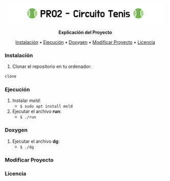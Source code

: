 <div style="text-align:center">

![Imagen Titulo](img/banner.png)

**Explicación del Proyecto**

[Instalación](#instalacion) • [Ejecución](#ejecucion) • [Doxygen](#doxygen) • [Modificar Proyecto](#modificar) • [Licencia](#licencia)
</div>

<a id="instalacion"></a>

### Instalación
1. Clonar el repositorio en tu ordenador:
```sh
clone
```

<a id="ejecucion"></a>

### Ejecución
1. Instalar _meld_:
    * `$ sudo apt install meld`
2. Ejecutar el archivo **run**:
    * `$ ./run`

<a id="doxygen"></a>

### Doxygen
1. Ejecutar el archivo **dg**:
    * `$ ./dg`

<a id="modificar"></a>

### Modificar Proyecto

<a id="licencia"></a>

### Licencia

